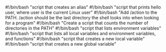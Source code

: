 #!/bin/bash
"script that creates an alias"
#!/bin/bash
"script that prints hello user, where user is the current Linux user"
#!/bin/bash
"Add /action to the PATH. /action should be the last directory the shell looks into when looking for a program"
#!/bin/bash
"Create a script that counts the number of directories in the PATH"
#!/bin/bash
"script that lists environment variables"
#!/bin/bash
"script that lists all local variables and environment variables, and functions"
#!/bin/bash
"script that creates a new local variable"
#!/bin/bash
"script that creates a new global variable"
